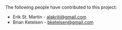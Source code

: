 The following people have contributed to this project:

* Erik St. Martin - alakriti@gmail.com
* Brian Ketelsen - bketelsen@gmail.com

